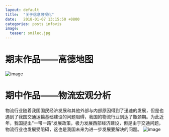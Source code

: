 ```yaml
---
layout: default
title:  "关于信息可视化"
date:   2018-01-07 13:15:50 +0800
categories: posts infovis
image:
  teaser: smilec.jpg
---
```


# 期末作品——高德地图
![image](https://161013034.github.io/images/xinxi2.png)

# 期中作品——物流宏观分析
物流行业随着我国国民经济发展和其他外部与内部原因得到了迅速的发展，但是也遇到了我国交通运输基础建设的问题阻碍，我国的物流行业到达了瓶颈期。为此近年，我国提出“一带一路”发展政策，极力发展西部经济建设，但是由于交通问题，物流行业也发展受阻碍，这也是我国未来为进一步发展要解决的问题。
![image](https://161013034.github.io/images/xinxi1.png)
